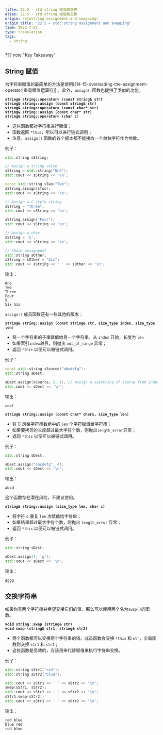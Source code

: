 ```yaml
---
title: 22.5 - std-string 赋值和交换
alias: 22.5 - std-string 赋值和交换
origin: /stdstring-assignment-and-swapping/
origin_title: "22.5 — std::string assignment and swapping"
time: 2022-7-23
type: translation
tags:
  - string
---
```


??? note "Key Takeaway"

## String 赋值

为字符串赋值的最简单的方法是使用[[14-15-overloading-the-assignment-operator|重载赋值运算符]] ，此外，`assign()`函数也提供了类似的功能。

**`string& string::operator= (const string& str)`**  
**`string& string::assign (const string& str)`**  
**`string& string::operator= (const char* str)`**  
**`string& string::assign (const char* str)`**  
**`string& string::operator= (char c)`**

- 这些函数都对字符串进行赋值；
- 函数返回 `*this`，所以可以进行链式调用；
- 注意，`assign()` 函数的各个版本都不能接收一个单独字符作为参数。

例子：

```cpp
std::string sString;

// Assign a string value
sString = std::string("One");
std::cout << sString << '\n';

const std::string sTwo("Two");
sString.assign(sTwo);
std::cout << sString << '\n';

// Assign a C-style string
sString = "Three";
std::cout << sString << '\n';

sString.assign("Four");
std::cout << sString << '\n';

// Assign a char
sString = '5';
std::cout << sString << '\n';

// Chain assignment
std::string sOther;
sString = sOther = "Six";
std::cout << sString << ' ' << sOther << '\n';
```

输出：

```
One
Two
Three
Four
5
Six Six
```

`assign()` 成员函数还有一些其他的版本：

**`string& string::assign (const string& str, size_type index, size_type len)`**

- 将一个字符串的子串赋值给另一个字符串，从 `index` 开始，长度为 `len`
- 如果索引`index`越界，则抛出 `out_of_range` 异常；
- 返回 `*this` 以便可以被链式调用。

例子：

```cpp
const std::string sSource("abcdefg");
std::string sDest;

sDest.assign(sSource, 2, 4); // assign a substring of source from index 2 of length 4
std::cout << sDest << '\n';
```

输出：

```
cdef
```

**`string& string::assign (const char* chars, size_type len)`**

- 将 C 风格字符串数组中的 `len` 个字符赋值给字符串；
- 如果要拷贝的长度超过最大字符个数，则抛出`length_error`异常；
- 返回 `*this` 以便可以被链式调用。

例子：

```cpp
std::string sDest;

sDest.assign("abcdefg", 4);
std::cout << sDest << '\n';
```

输出：

```
abcd
```

这个函数存在潜在风险，不建议使用。

**`string& string::assign (size_type len, char c)`**

- 将字符 c 重复 `len` 次赋值给字符串；
- 如果结果超过最大字符个数，则抛出 `length_error` 异常；
- 返回 `*this` 以便可以被链式调用。

例子：

```cpp
std::string sDest;

sDest.assign(4, 'g');
std::cout << sDest << '\n';
```

输出：

```
gggg
```

## 交换字符串

如果你有两个字符串并希望交换它们的值，那么可以使用两个名为`swap()`的函数。

**`void string::swap (string& str)`**  
**`void swap (string& str1, string& str2)`**

- 两个函数都可以交换两个字符串的值。成员函数会交换 `*this` 和 `str`，全局函数则交换 `str1` 和 `str2`；
- 这些函数是高效的，应该用来代替赋值来执行字符串交换。

例子：

```cpp
std::string sStr1("red");
std::string sStr2("blue");

std::cout << sStr1 << ' ' << sStr2 << '\n';
swap(sStr1, sStr2);
std::cout << sStr1 << ' ' << sStr2 << '\n';
sStr1.swap(sStr2);
std::cout << sStr1 << ' ' << sStr2 << '\n';
```

输出：

```
red blue
blue red
red blue
```
